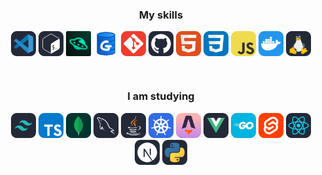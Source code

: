 
<b><h3 align="center">My skills</h3></b>
<p align="center">
  <a href="https://code.visualstudio.com/" target="blank"><img align="center"
      src="https://raw.githubusercontent.com/Raulmora22/Raulmora22/ac4ea903136a18d032fd6cd969c8fbf8e015dd31/images/VSCode-Dark.svg"
      alt="Raúl Mora" height="40" width="40" /></a>
 <a href="https://en.wikipedia.org/wiki/Bash_(Unix_shell)" target="blank"><img align="center"
      src="https://raw.githubusercontent.com/Raulmora22/Raulmora22/ac4ea903136a18d032fd6cd969c8fbf8e015dd31/images/Bash-Dark.svg"
      alt="Raúl Mora" height="40" width="40" /></a>
 <a href="https://hoppscotch.com/" target="blank"><img align="center"
      src="https://github.com/Raulmora22/Raulmora22/blob/main/images/56705483.png?raw=true"
      alt="Raúl Mora" height="40" width="40" /></a>
 <a href="https://dbgate.org/" target="blank"><img align="center"
      src="https://github.com/Raulmora22/Raulmora22/blob/main/images/icon.png?raw=true"
      alt="Raúl Mora" height="40" width="40" /></a>
  <a href="https://git-scm.com/" target="blank"><img align="center"
      src="https://raw.githubusercontent.com/Raulmora22/Raulmora22/ac4ea903136a18d032fd6cd969c8fbf8e015dd31/images/Git.svg"
      alt="Raúl Mora" height="40" width="40" /></a>
 <a href="" target="blank"><img align="center"
      src="https://raw.githubusercontent.com/Raulmora22/Raulmora22/ac4ea903136a18d032fd6cd969c8fbf8e015dd31/images/Github-Dark.svg"
      alt="Raúl Mora" height="40" width="40" /></a>
 <a href="https://developer.mozilla.org/en-US/docs/Web/HTML" target="blank"><img align="center"
      src="https://raw.githubusercontent.com/Raulmora22/Raulmora22/ac4ea903136a18d032fd6cd969c8fbf8e015dd31/images/HTML.svg"
      alt="Raúl Mora" height="40" width="40" /></a>
 <a href="https://developer.mozilla.org/en-US/docs/Web/CSS" target="blank"><img align="center"
      src="https://raw.githubusercontent.com/Raulmora22/Raulmora22/ac4ea903136a18d032fd6cd969c8fbf8e015dd31/images/CSS.svg"
      alt="Raúl Mora" height="40" width="40" /></a>
 <a href="https://developer.mozilla.org/en-US/docs/Web/JavaScript" target="blank"><img align="center"
      src="https://raw.githubusercontent.com/Raulmora22/Raulmora22/ac4ea903136a18d032fd6cd969c8fbf8e015dd31/images/JavaScript.svg"
      alt="Raúl Mora" height="40" width="40" /></a>
 <a href="https://docker.com" target="blank"><img align="center"
      src="https://raw.githubusercontent.com/Raulmora22/Raulmora22/ac4ea903136a18d032fd6cd969c8fbf8e015dd31/images/Docker.svg"
      alt="Raúl Mora" height="40" width="40" /></a>
 <a href="https://docker.com" target="blank"><img align="center"
      src="https://raw.githubusercontent.com/Raulmora22/Raulmora22/ac4ea903136a18d032fd6cd969c8fbf8e015dd31/images/Linux-Dark.svg"
      alt="Raúl Mora" height="40" width="40" /></a>
 


      



</p>


<br>

<b><h3 align="center"> I am studying</h3></b>
<p align="center"> 
      <img src="https://raw.githubusercontent.com/Raulmora22/Raulmora22/ac4ea903136a18d032fd6cd969c8fbf8e015dd31/images/TailwindCSS-Dark.svg"  
      alt="bootstrap" width="40" height="40" /> </a> 
      <img src="https://raw.githubusercontent.com/Raulmora22/Raulmora22/ac4ea903136a18d032fd6cd969c8fbf8e015dd31/images/TypeScript.svg"
      alt="bootstrap" width="40" height="40" /> </a> 
      <img src="https://raw.githubusercontent.com/Raulmora22/Raulmora22/ac4ea903136a18d032fd6cd969c8fbf8e015dd31/images/MongoDB.svg"
      alt="bootstrap" width="40" height="40" /> </a> 
      <img src="https://raw.githubusercontent.com/Raulmora22/Raulmora22/ac4ea903136a18d032fd6cd969c8fbf8e015dd31/images/MySQL-Dark.svg"
      alt="bootstrap" width="40" height="40" /> </a> 
      <img src="https://raw.githubusercontent.com/Raulmora22/Raulmora22/ac4ea903136a18d032fd6cd969c8fbf8e015dd31/images/Java-Dark.svg"
      alt="bootstrap" width="40" height="40" /> </a>
      <img src="https://raw.githubusercontent.com/Raulmora22/Raulmora22/ac4ea903136a18d032fd6cd969c8fbf8e015dd31/images/Kubernetes.svg"
      alt="bootstrap" width="40" height="40" /></a> 
      <img src="https://raw.githubusercontent.com/Raulmora22/Raulmora22/ac4ea903136a18d032fd6cd969c8fbf8e015dd31/images/Astro.svg"
      alt="bootstrap" width="40" height="40" /></a> 
      <img src="https://raw.githubusercontent.com/Raulmora22/Raulmora22/ac4ea903136a18d032fd6cd969c8fbf8e015dd31/images/VueJS-Dark.svg"
      alt="bootstrap" width="40" height="40" /></a>
      <img src="https://raw.githubusercontent.com/Raulmora22/Raulmora22/ac4ea903136a18d032fd6cd969c8fbf8e015dd31/images/GoLang.svg"
      alt="bootstrap" width="40" height="40" /></a>
      <img src="https://raw.githubusercontent.com/Raulmora22/Raulmora22/ac4ea903136a18d032fd6cd969c8fbf8e015dd31/images/Svelte.svg"
      alt="bootstrap" width="40" height="40" /></a>
      <img src="https://raw.githubusercontent.com/Raulmora22/Raulmora22/ac4ea903136a18d032fd6cd969c8fbf8e015dd31/images/React-Dark.svg"
      alt="bootstrap" width="40" height="40" /></a>  
      <img src="https://raw.githubusercontent.com/Raulmora22/Raulmora22/ac4ea903136a18d032fd6cd969c8fbf8e015dd31/images/NextJS-Dark.svg"
      alt="bootstrap" width="40" height="40" /></a>
      <img src="https://raw.githubusercontent.com/Raulmora22/Raulmora22/ac4ea903136a18d032fd6cd969c8fbf8e015dd31/images/py.svg"
      alt="bootstrap" width="40" height="40" /></a>

 
    

 
